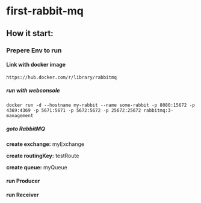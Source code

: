 # first-rabbit-mq

## How it start:
### Prepere Env to run

#### Link with docker image
    
    https://hub.docker.com/r/library/rabbitmq

##### run with webconsole
```
docker run -d --hostname my-rabbit --name some-rabbit -p 8080:15672 -p 4369:4369 -p 5671:5671 -p 5672:5672 -p 25672:25672 rabbitmq:3-management
```

##### goto RabbitMQ 

**create exchange:** myExchange

**create routingKey:** testRoute

**create queue:** myQueue
		
#### run Producer
#### run Receiver
		
	
	
